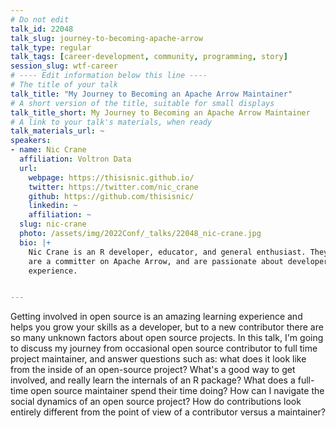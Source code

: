 ```yaml
---
# Do not edit
talk_id: 22048
talk_slug: journey-to-becoming-apache-arrow
talk_type: regular
talk_tags: [career-development, community, programming, story]
session_slug: wtf-career
# ---- Edit information below this line ----
# The title of your talk
talk_title: "My Journey to Becoming an Apache Arrow Maintainer"
# A short version of the title, suitable for small displays
talk_title_short: My Journey to Becoming an Apache Arrow Maintainer
# A link to your talk's materials, when ready
talk_materials_url: ~
speakers:
- name: Nic Crane
  affiliation: Voltron Data
  url:
    webpage: https://thisisnic.github.io/
    twitter: https://twitter.com/nic_crane
    github: https://github.com/thisisnic/
    linkedin: ~
    affiliation: ~
  slug: nic-crane
  photo: /assets/img/2022Conf/_talks/22048_nic-crane.jpg
  bio: |+
    Nic Crane is an R developer, educator, and general enthusiast. They
    are a committer on Apache Arrow, and are passionate about developer
    experience.


---
```


<!-- ABSTRACT ----
Please write abstract below. You may use simple markdown (links, code style, bold, italics)
-->

Getting involved in open source is an amazing learning experience and helps
you grow your skills as a developer, but to a new contributor there are so
many unknown factors about open source projects. In this talk, I'm going to
discuss my journey from occasional open source contributor to full time project
maintainer, and answer questions such as: what does it look like from the inside
of an open-source project? What's a good way to get involved, and really learn
the internals of an R package? What does a full-time open source maintainer
spend their time doing? How can I navigate the social dynamics of an open source
project? How do contributions look entirely different from the point of view of
a contributor versus a maintainer?
